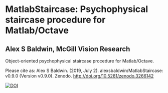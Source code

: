 # MatlabStaircase: Psychophysical staircase procedure for Matlab/Octave
## Alex S Baldwin, McGill Vision Research
Object-oriented psychophysical staircase procedure for Matlab/Octave.

Please cite as:
Alex S Baldwin. (2019, July 2). alexsbaldwin/MatlabStaircase: v0.9.0 (Version v0.9.0). Zenodo. http://doi.org/10.5281/zenodo.3266142

[![DOI](https://zenodo.org/badge/194875649.svg)](https://zenodo.org/badge/latestdoi/194875649)
